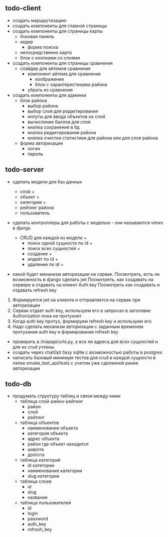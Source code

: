 ## todo-client

- создать маршрутизацию
- создать компоненты для главной страницы
- создать компоненты для страницы карты
  - боковая панель
  - хедер
    - форма поиска
  - непосредственно карта
  - блок с кнопками со слоями
- создать компоненты для страницы сравнения
  - слайдер для айтемов сравнения
    - компонент айтема для сравнения
      - изображение
      - блок с характеристиками района
    - убрать из сравнения
- создать компоненты для админки
  - блок района
    - выбор района
    - выбор слоя для редактирования
    - инпуты для ввода объектов на слой
    - вычисление баллов для слоя
    - кнопка сохранения в бд
    - кнопка редактирования района
    - кнопка очистки статистики для района или для слоя района
  - форма авторизации
    - логин
    - пароль

## todo-server

- сделать модели для баз данных
  - слой +
  - объект +
  - категория +
  - рейтинг района
  - пользователь
- сделать контроллеры для работы с моделью - они называются views в django

  - CRUD для каждой из модели +
    - поиск одной сущности по id +
    - поиск всех сущностей +
    - создание +
    - апдейт по id +
    - удаление по id +

- какой будет механизм авторизации на сервак.
  Посмотреть, есть ли возможность в django сделать jwt
  Посмотреть, как создавать на сервере и отдавать на клиент Auth key
  Посмотреть как создавать и отдавать refresh key

1. Формируется jwt на клиенте и отправляется на сервак при авторизации
2. Сервак отдает auth key, используем его в запросах в заголовке Authorization пока не протухнет
3. Когда auth key протух, формируем refresh key и используем его
4. Надо сделать механизм авторизации с заданным временем протухания auth key и формирования refresh key

- проверить в /mapapi/urls.py, а все ли адреса для всех сущностей и для их crud учтены.
- создать через chatGpt базу sqlite с возможностью работы в postgres
- написать базовый минимум тестов для crud в каждой сущности в папке smoke_test_api/tests с учетом уже сделанной ранее авторизации

## todo-db

- продумать структуру таблиц и связи между ними
  - таблица слой-район-рейтинг
    - район
    - слой
    - рейтинг
  - таблица объектов
    - наименование объекта
    - категория объекта
    - адрес объекта
    - район где объект находится
    - широта
    - долгота
  - таблица категорий
    - id категории
    - наименование категории
    - slug категории
  - таблица слоев
    - id
    - slug
    - название
  - таблица пользователей
    - id
    - login
    - password
    - auth_key
    - refresh_key
